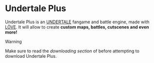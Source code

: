 # Undertale Plus

Undertale Plus is an [UNDERTALE](https://undertale.com/) fangame and battle engine, made with [LÖVE](https://love2d.org/). It will allow to create **custom maps, battles, cutscenes and even more!**

> [!WARNING]
> Make sure to read the *downloading section* of before attempting to download Undertale Plus.